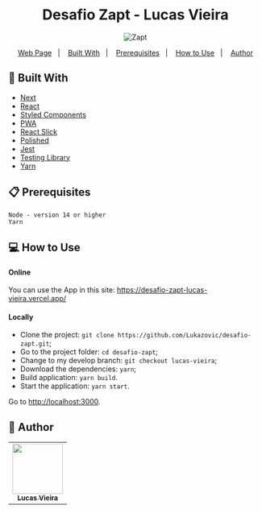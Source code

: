 <h1 align="center">Desafio Zapt - Lucas Vieira</h1>
<div align="center">
  <img src="https://i.imgur.com/y5jv5Ff.png"  alt="Zapt"/>
  <br>
</div>

<p align="center">
  <a href="https://desafio-zapt-lucas-vieira.vercel.app/">Web Page</a>&nbsp;&nbsp;&nbsp;|&nbsp;&nbsp;&nbsp;
  <a href="#wrench-built-with">Built With</a>&nbsp;&nbsp;&nbsp;|&nbsp;&nbsp;&nbsp;
  <a href="#-prerequisites">Prerequisites</a>&nbsp;&nbsp;&nbsp;|&nbsp;&nbsp;&nbsp;
  <a href="#-how-to-use">How to Use</a>&nbsp;&nbsp;&nbsp;|&nbsp;&nbsp;&nbsp;
  <a href="#pencil-author">Author</a>
</p>

## :wrench: Built With

- [Next](https://nextjs.org/)
- [React](https://reactjs.org)
- [Styled Components](https://api.github.com/)
- [PWA](https://web.dev/progressive-web-apps/)
- [React Slick](https://react-slick.neostack.com/)
- [Polished](https://polished.js.org/)
- [Jest](https://jestjs.io/)
- [Testing Library](https://testing-library.com/)
- [Yarn](https://yarnpkg.com/)

## 📋 Prerequisites

```
Node - version 14 or higher
Yarn
```

## 💻 How to Use

#### Online

You can use the App in this site: https://desafio-zapt-lucas-vieira.vercel.app/

#### Locally

- Clone the project: `git clone https://github.com/Lukazovic/desafio-zapt.git`;
- Go to the project folder: `cd desafio-zapt`;
- Change to my develop branch: `git checkout lucas-vieira`;
- Download the dependencies: `yarn`;
- Build application: `yarn build`.
- Start the application: `yarn start`.

Go to [http://localhost:3000](http://localhost:3000/).

## :pencil: Author

<table>
  <tr>
    <td align="center"><a href="https://github.com/Lukazovic"><img src="https://avatars0.githubusercontent.com/u/54550926?s=460&u=cdeeac652ce0597a986fbdcff6e249ad27a1f1da&v=4" width="100px;" alt=""/><br /><sub><b>Lucas Vieira</b></sub></a><br /></td>
  <tr>
</table>
